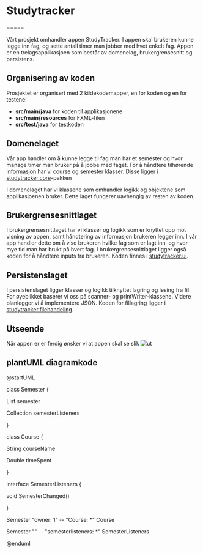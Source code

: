 # Studytracker
=====

Vårt prosjekt omhandler appen StudyTracker. I appen skal brukeren kunne legge inn fag, og sette antall timer man jobber med hvet enkelt fag.
Appen er en trelagsapplikasjoen som består av domenelag, brukergrensesnitt og persistens. 

## Organisering av koden
Prosjektet er organisert med 2 kildekodemapper, en for koden og en for testene:
- **src/main/java** for koden til applikasjonene
- **src/main/resources** for FXML-filen
- **src/test/java** for testkoden
## Domenelaget

Vår app handler om å kunne legge til fag man har et semester og hvor manage timer man bruker på å jobbe med faget. For å
håndtere tilhørende informasjon har vi course og semester klasser. Disse ligger i [studytracker.core](https://gitlab.stud.idi.ntnu.no/it1901/groups-2020/gr2066/gr2066/-/tree/master/IT1901%2Fsrc%2Fmain%2Fjava%2Fstudytracker%2Fcore)-pakken

I domenelaget har vi klassene som omhandler logikk og objektene som applikasjoenen bruker. Dette laget fungerer uavhengig
av resten av koden. 

## Brukergrensesnittlaget

I brukergrensesnittlaget har vi klasser og logikk som er knyttet opp mot visning av appen,
samt håndtering av informasjon brukeren legger inn. I vår app handler dette om å vise brukeren hvilke fag som er lagt inn, og hvor mye tid man har brukt på hvert fag. 
I brukergrensesnittlaget ligger også koden for å håndtere inputs fra brukeren. Koden finnes i [studytracker.ui](https://gitlab.stud.idi.ntnu.no/it1901/groups-2020/gr2066/gr2066/-/tree/master/IT1901%2Fsrc%2Fmain%2Fjava%2Fstudytracker%2Fui).


## Persistenslaget

I persistenslaget ligger klasser og logikk tilknyttet lagring og lesing fra fil. For øyeblikket baserer vi oss på scanner- og 
printWriter-klassene. Videre planlegger vi å implementere JSON. Koden for fillagring ligger i [studytracker.filehandeling](https://gitlab.stud.idi.ntnu.no/it1901/groups-2020/gr2066/gr2066/-/tree/master/IT1901%2Fsrc%2Fmain%2Fjava%2Fstudytracker%2Ffilehandling). 


## Utseende

Når appen er er ferdig ønsker vi at appen skal se slik ![ut](https://gitlab.stud.idi.ntnu.no/it1901/groups-2020/gr2066/gr2066/-/blob/master/IMG_9364.JPG)

## plantUML diagramkode

@startUML

class Semester {

List<Course> semester

Collection<SemesterListener> semesterListeners

}

class Course {

String courseName

Double timeSpent

}

interface SemesterListeners {

void SemesterChanged()

}

Semester "owner: 1" -- "Course: *" Course 

Semester "" -- "semesterlisteners: *" SemesterListeners 

@enduml